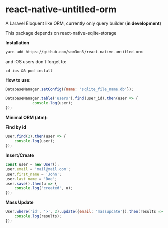 # react-native-untitled-orm
A Laravel Eloquent like ORM, 
currently only query builder (**in development**)

This package depends on react-native-sqlite-storage

**Installation**
```
yarn add https://github.com/som3on3/react-native-untitled-orm
```
and iOS users don't forget to:
```
cd ios && pod install
```

**How to use:**

```javascript
DatabaseManager.setConfig({name: 'sqlite_file_name.db'});

DatabaseManager.table('users').find(user_id).then(user => {
			console.log(user);
});
```

**Minimal ORM (atm):**

**Find by id**
```javascript
User.find(2).then(user => {
    console.log(user);
});
```

**Insert/Create**
```javascript
const user = new User();
user.email = 'mail@mail.com';
user.first_name = 'John';
user.last_name = 'Doe';
user.save().then(u => {
    console.log('created', u);
});
```

**Mass Update**
```javascript
User.where('id', '>', 2).update({email: 'massupdate'}).then(results => {
    console.log(results);
});
```
